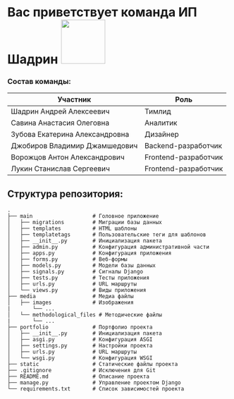 # Вас приветствует команда ИП Шадрин <img src="https://media.tenor.com/dMwtTTN4XusAAAAj/yeah-cute.gif" width="100" height="100" />

### Состав команды:

| Участник                                   | Роль                    | 
| ------------------------------------------ | ----------------------- | 
| Шадрин Андрей Алексеевич                   | Тимлид                  | 
| Савина Анастасия Олеговна                  | Аналитик                |
| Зубова Екатерина Александровна             | Дизайнер                |
| Джобиров Владимир Джамшедович              | Backend-разработчик     |
| Ворожцов Антон Александрович               | Frontend-разработчик    |
| Лукин Станислав Сергеевич                  | Frontend-разработчик    |

## Структура репозитория:

```text
.
├── main                   # Головное приложение
│   ├── migrations         # Миграции базы данных
│   ├── templates          # HTML шаблоны
│   ├── templatetags       # Пользовательские теги для шаблонов
│   ├── __init__.py        # Инициализация пакета
│   ├── admin.py           # Конфигурация административной части
│   ├── apps.py            # Конфигурация приложения
│   ├── forms.py           # Веб-формы
│   ├── models.py          # Модели базы данных
│   ├── signals.py         # Сигналы Django
│   ├── tests.py           # Тесты приложения
│   ├── urls.py            # URL маршруты
│   └── views.py           # Виды приложения
├── media                  # Медиа файлы
│   ├── images             # Изображения
|       └── ... 
│   └── methodological_files # Методические файлы
|       └── ... 
├── portfolio              # Портфолио проекта
│   ├── __init__.py        # Инициализация пакета
│   ├── asgi.py            # Конфигурация ASGI
│   ├── settings.py        # Настройки проекта
│   ├── urls.py            # URL маршруты
│   └── wsgi.py            # Конфигурация WSGI
├── static                 # Статические файлы проекта
├── .gitignore             # Исключения для Git
├── README.md              # Описание проекта
├── manage.py              # Управление проектом Django
└── requirements.txt       # Список зависимостей проекта
